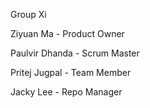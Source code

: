 Group Xi

Ziyuan Ma - Product Owner

Paulvir Dhanda - Scrum Master

Pritej Jugpal - Team Member

Jacky Lee - Repo Manager